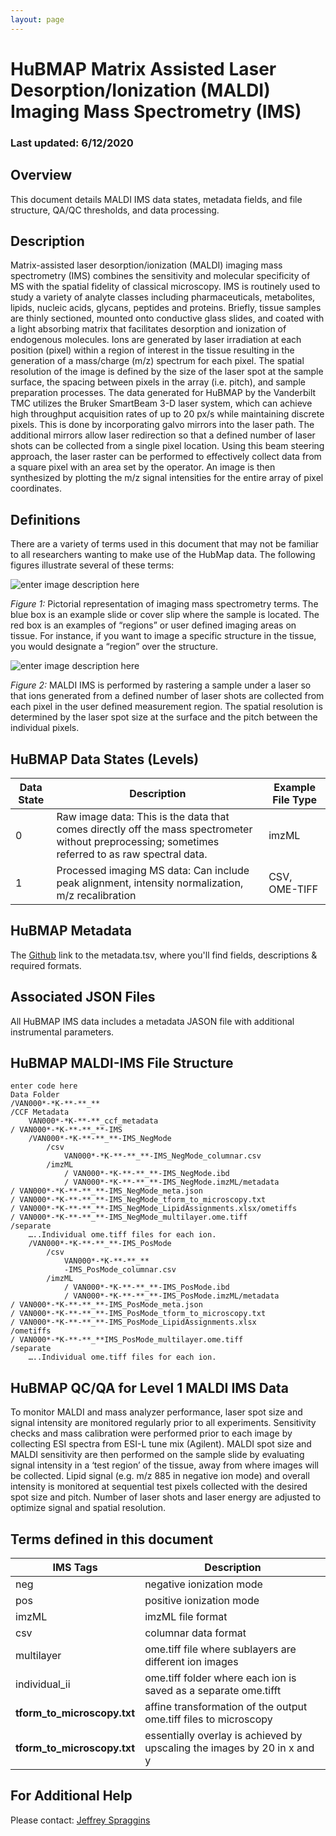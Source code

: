 ```yaml
---
layout: page
---
```

# HuBMAP Matrix Assisted Laser Desorption/Ionization (MALDI) Imaging Mass Spectrometry (IMS)

### Last updated: 6/12/2020

## Overview 
This document details MALDI IMS data states, metadata fields, and file structure, QA/QC thresholds, and data processing.

## Description
Matrix-assisted laser desorption/ionization (MALDI) imaging mass spectrometry (IMS) combines the sensitivity and molecular specificity of MS with the spatial fidelity of classical microscopy. IMS is routinely used to study a variety of analyte classes including pharmaceuticals, metabolites, lipids, nucleic acids, glycans, peptides and proteins. Briefly, tissue samples are thinly sectioned, mounted onto conductive glass slides, and coated with a light absorbing matrix that facilitates desorption and ionization of endogenous molecules. Ions are generated by laser irradiation at each position (pixel) within a region of interest in the tissue resulting in the generation of a mass/charge (m/z) spectrum for each pixel. The spatial resolution of the image is defined by the size of the laser spot at the sample surface, the spacing between pixels in the array (i.e. pitch), and sample preparation processes. The data generated for HuBMAP by the Vanderbilt TMC utilizes the Bruker SmartBeam 3-D laser system, which can achieve high throughput acquisition rates of up to 20 px/s while maintaining discrete pixels. This is done by incorporating galvo mirrors into the laser path. The additional mirrors allow laser redirection so that a defined number of laser shots can be collected from a single pixel location. Using this beam steering approach, the laser raster can be performed to effectively collect data from a square pixel with an area set by the operator.  An image is then synthesized by plotting the m/z signal intensities for the entire array of pixel coordinates.

## Definitions 
There are a variety of terms used in this document that may not be familiar to all researchers wanting to make use of the HubMap data. The following figures illustrate several of these terms:

![enter image description here](https://lh4.googleusercontent.com/oLN0warqvtQ4gsrQ-VO4taliTT9NDPRmVtNzIGTer_52ORlqwV43YKsOkSqkoTw9a8qPhFuoH5hevvW0pwsHXjzImqDjskNcYKa3pvGBWsZ9tNT0LqXKARfTfZy_twpvRXyQCf5k)

*Figure 1:* Pictorial representation of imaging mass spectrometry terms. The blue box is an example slide or cover slip where the sample is located. The red box is an examples of “regions” or user defined imaging areas on tissue. For instance, if you want to image a specific structure in the tissue, you would designate a “region” over the structure.

  
  
![enter image description here](https://lh6.googleusercontent.com/FkOm_l8oYJo0eNYpH9kw86ECE7r3LC6TAFQT7RmS983f0OOSmRpdTTw986igzZZ4sTinEZEUhZJrjrcgPQpX70ZJS7OJsCDIH4y3dvNAZlkG4-32U5ItT34v9jzl7HA-Hijevh24)

*Figure 2:* MALDI IMS is performed by rastering a sample under a laser so that ions generated from a defined number of laser shots are collected from each pixel in the user defined measurement region. The spatial resolution is determined by the laser spot size at the surface and the pitch between the individual pixels.


## HuBMAP  Data States (Levels)

|**Data State** |  **Description**| **Example File Type** | 
|--|--|--|
|  0 | Raw image data: This is the data that comes directly off the mass spectrometer without preprocessing; sometimes referred to as raw spectral data.| imzML|
| 1 |  Processed imaging MS data: Can include peak alignment, intensity normalization, m/z recalibration |  CSV, OME-TIFF|

## HuBMAP Metadata

The [Github](https://github.com/hubmapconsortium/ingest-validation-tools/tree/master/docs/maldiims) link to the metadata.tsv, where you'll find fields, descriptions & required  formats. 

## Associated JSON Files
All HuBMAP IMS data includes a metadata JASON file with additional instrumental parameters.


## HuBMAP MALDI-IMS File Structure

    enter code here
    Data Folder
    /VAN000*-*K-**-**_**
	/CCF Metadata
		VAN000*-*K-**-**_ccf_metadata
	/ VAN000*-*K-**-**_**-IMS
		/VAN000*-*K-**-**_**-IMS_NegMode
			/csv
				VAN000*-*K-**-**_**-IMS_NegMode_columnar.csv
			/imzML
				/ VAN000*-*K-**-**_**-IMS_NegMode.ibd
				/ VAN000*-*K-**-**_**-IMS_NegMode.imzML/metadata
	/ VAN000*-*K-**-**_**-IMS_NegMode_meta.json
	/ VAN000*-*K-**-**_**-IMS_NegMode_tform_to_microscopy.txt
	/ VAN000*-*K-**-**_**-IMS_NegMode_LipidAssignments.xlsx/ometiffs
	/ VAN000*-*K-**-**_**-IMS_NegMode_multilayer.ome.tiff
	/separate
		…..Individual ome.tiff files for each ion.
		/VAN000*-*K-**-**_**-IMS_PosMode
			/csv
				VAN000*-*K-**-**_**
				-IMS_PosMode_columnar.csv
			/imzML
				/ VAN000*-*K-**-**_**-IMS_PosMode.ibd
				/ VAN000*-*K-**-**_**-IMS_PosMode.imzML/metadata
	/ VAN000*-*K-**-**_**-IMS_PosMode_meta.json
	/ VAN000*-*K-**-**_**-IMS_PosMode_tform_to_microscopy.txt
	/ VAN000*-*K-**-**_**-IMS_PosMode_LipidAssignments.xlsx
	/ometiffs
	/ VAN000*-*K-**-**_**IMS_PosMode_multilayer.ome.tiff
	/separate
		…..Individual ome.tiff files for each ion.


## HuBMAP QC/QA for Level 1 MALDI IMS Data
To monitor MALDI and mass analyzer performance, laser spot size and signal intensity are monitored regularly prior to all experiments. Sensitivity checks and mass calibration were performed prior to each image by collecting ESI spectra from ESI-L tune mix (Agilent). MALDI spot size and MALDI sensitivity are then performed on the sample slide by evaluating signal intensity in a ‘test region’ of the tissue, away from where images will be collected. Lipid signal (e.g. m/z 885 in negative ion mode) and overall intensity is monitored at sequential test pixels collected with the desired spot size and pitch. Number of laser shots and laser energy are adjusted to optimize signal and spatial resolution.

## Terms defined in this document

|**IMS Tags**|  **Description**|
|--|--|
|neg|negative ionization mode|
|pos|positive ionization mode|
|imzML|imzML file format|
|csv|columnar data format|
|multilayer|ome.tiff file where sublayers are different ion images|
|individual_ii|ome.tiff folder where each ion is saved as a separate ome.tifft|
|**tform_to_microscopy.txt**| affine transformation of the output ome.tiff files to microscopy |
|**tform_to_microscopy.txt**|essentially overlay is achieved by upscaling the images by 20 in x and y|


## For Additional Help
Please contact: [Jeffrey Spraggins](mailto:jeff.spraggins@Vanderbilt.Edu) 

